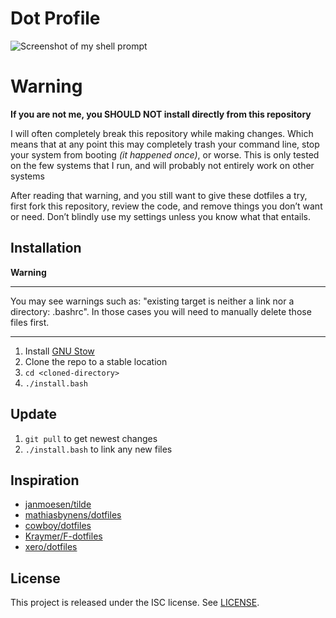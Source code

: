 # Dot Profile

![Screenshot of my shell prompt](http://i.imgur.com/dWCG7Xbl.png)

# Warning

**If you are not me, you SHOULD NOT install directly from this repository**

I will often completely break this repository while making changes. Which means that at any point this may completely
trash your command line, stop your system from booting *(it happened once)*, or worse. This is only tested on the few
systems that I run, and will probably not entirely work on other systems

After reading that warning, and you still want to give these dotfiles a try, first fork this repository, review the
code, and remove things you don’t want or need. Don’t blindly use my settings unless you know what that entails.

## Installation

**Warning**

----

You may see warnings such as: "existing target is neither a link nor a directory: .bashrc". In those cases you will
need to manually delete those files first.

----

1. Install [GNU Stow][stow]
1. Clone the repo to a stable location
1. `cd <cloned-directory>`
1. `./install.bash`

## Update

1. `git pull` to get newest changes
1. `./install.bash` to link any new files

## Inspiration

- [janmoesen/tilde](https://github.com/janmoesen/tilde)
- [mathiasbynens/dotfiles](https://github.com/mathiasbynens/dotfiles)
- [cowboy/dotfiles](https://github.com/cowboy/dotfiles)
- [Kraymer/F-dotfiles](https://github.com/Kraymer/F-dotfiles)
- [xero/dotfiles](https://github.com/xero/dotfiles)

## License

This project is released under the ISC license. See [LICENSE](LICENSE).

[stow]:https://www.gnu.org/software/stow/
